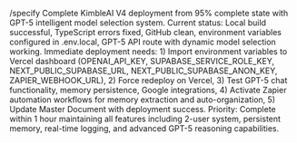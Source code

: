 /specify Complete KimbleAI V4 deployment from 95% complete state with GPT-5 intelligent model selection system. Current status: Local build successful, TypeScript errors fixed, GitHub clean, environment variables configured in .env.local, GPT-5 API route with dynamic model selection working. Immediate deployment needs: 1) Import environment variables to Vercel dashboard (OPENAI_API_KEY, SUPABASE_SERVICE_ROLE_KEY, NEXT_PUBLIC_SUPABASE_URL, NEXT_PUBLIC_SUPABASE_ANON_KEY, ZAPIER_WEBHOOK_URL), 2) Force redeploy on Vercel, 3) Test GPT-5 chat functionality, memory persistence, Google integrations, 4) Activate Zapier automation workflows for memory extraction and auto-organization, 5) Update Master Document with deployment success. Priority: Complete within 1 hour maintaining all features including 2-user system, persistent memory, real-time logging, and advanced GPT-5 reasoning capabilities.
